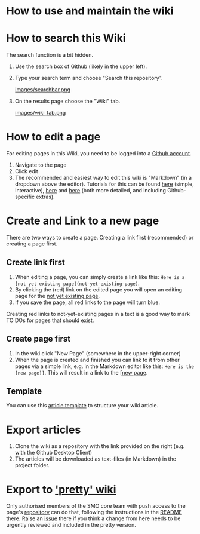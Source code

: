 # How to use and maintain the wiki

# How to search this Wiki

The search function is a bit hidden.

1.  Use the search box of Github (likely in the upper left).
2.  Type your search term and choose "Search this repository".
    
    [images/searchbar.png](images/searchbar.png)

3.  On the results page choose the "Wiki" tab.
    
    [images/wiki_tab.png](images/wiki_tab.png)



# How to edit a page

For editing pages in this Wiki, you need to be logged into a [Github account](https://github.com/).

1. Navigate to the page
2. Click edit
3. The recommended and easiest way to edit this wiki is "Markdown" (in a dropdown above the editor). Tutorials for this can be found [here](https://commonmark.org/help/) (simple, interactive), [here](https://help.github.com/en/articles/about-writing-and-formatting-on-github) and [here](https://guides.github.com/features/mastering-markdown/) (both more detailed, and including Github-specific extras).

# Create and Link to a new page

There are two ways to create a page. Creating a link first (recommended) or creating a page first.

## Create link first

1. When editing a page, you can simply create a link like this: `Here is a [not yet existing page](not-yet-existing-page)`.
2. By clicking the (red) link on the edited page you will open an editing page for the [not yet existing page](not-yet-existing-page).
3. If you save the page, all red links to the page will turn blue.

Creating red links to not-yet-existing pages in a text is a good way to mark TO DOs for pages that should exist.

## Create page first

1. In the wiki click "New Page" (somewhere in the upper-right corner)
2. When the page is created and finished you can link to it from other pages via a simple link, e.g. in the Markdown editor like this: `Here is the [new page]]`. This will result in a link to the [[new page](new-page]]`.-This-will-result-in-a-link-to-the-[[new-page).

## Template

You can use this [article template](article-template) to structure your wiki article. 

# Export articles

1. Clone the wiki as a repository with the link provided on the right (e.g. with the Github Desktop Client)
2. The articles will be downloaded as text-files (in Markdown) in the project folder.

# Export to ['pretty' wiki](https://smo-wiki.leibniz-hbi.de)

Only authorised members of the SMO core team with push access to the page's [repository](https://github.com/Leibniz-HBI/smo-wiki) can do that, following the instructions in the [README](https://github.com/Leibniz-HBI/smo-wiki/blob/main/README.md#how-to-update-the-pretty-wiki-with-changes-from-the-original-wiki) there. Raise an [issue](https://github.com/Leibniz-HBI/smo-wiki/issues) there if you think a change from here needs to be urgently reviewed and included in the pretty version.